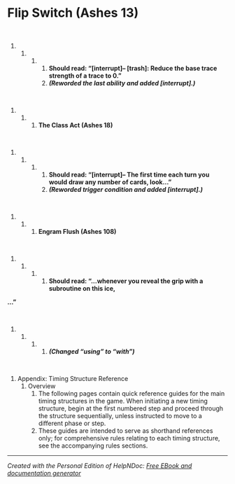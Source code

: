 # Flip Switch (Ashes 13)

&nbsp;

1. &nbsp;
   1. &nbsp;
      1. &nbsp;
         1. **Should read: “\[interrupt\]– \[trash\]: Reduce the base trace strength of a trace to 0.”**
         1. ***(Reworded the last ability and added \[interrupt\].)***

&nbsp;

1. &nbsp;
   1. &nbsp;
      1. **The Class Act (Ashes 18)**

&nbsp;

1. &nbsp;
   1. &nbsp;
      1. &nbsp;
         1. **Should read: “\[interrupt\]– The first time each turn you would draw any number of cards, look…”**
         1. ***(Reworded trigger condition and added \[interrupt\].)***

&nbsp;

1. &nbsp;
   1. &nbsp;
      1. **Engram Flush (Ashes 108)**

&nbsp;

1. &nbsp;
   1. &nbsp;
      1. &nbsp;
         1. **Should read: “...whenever you reveal the grip with a subroutine on this ice,**

**…”**

&nbsp;

1. &nbsp;
   1. &nbsp;
      1. &nbsp;
         1. ***(Changed “using” to “with”)***

&nbsp;

1. Appendix: Timing Structure Reference
   1. Overview
      1. The following pages contain quick reference guides for the main timing structures in the game. When initiating a new timing structure, begin at the first numbered step and proceed through the structure sequentially, unless instructed to move to a different phase or step.
      1. These guides are intended to serve as shorthand references only; for comprehensive rules relating to each timing structure, see the accompanying rules sections.

***
_Created with the Personal Edition of HelpNDoc: [Free EBook and documentation generator](<https://www.helpndoc.com>)_
